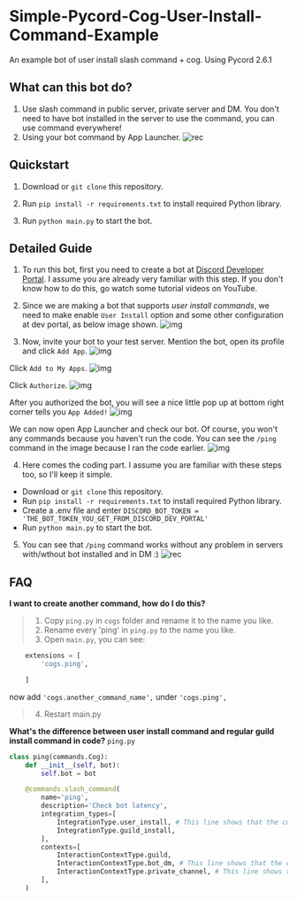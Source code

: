 # Simple-Pycord-Cog-User-Install-Command-Example
An example bot of user install slash command + cog. Using Pycord 2.6.1

What can this bot do?
-----------------
1. Use slash command in public server, private server and DM. You don't need to have bot installed in the server to use the command, you can use command everywhere!
2. Using your bot command by App Launcher.
![rec](https://github.com/user-attachments/assets/fdf22832-c2ba-416c-b1c7-1e8436de75f0)


Quickstart
-----------------
1. Download or `git clone` this repository.

2. Run `pip install -r requirements.txt` to install required Python library.

3. Run `python main.py` to start the bot.

Detailed Guide
-----------------
1. To run this bot, first you need to create a bot at [Discord Developer Portal](https://discord.com/developers/applications). I assume you are already very familiar with this step. If you don't know how to do this, go watch some tutorial videos on YouTube.

2. Since we are making a bot that supports *user install commands*, we need to make enable `User Install` option and some other configuration at dev portal, as below image shown.
![img](https://github.com/user-attachments/assets/033a103c-352b-49a0-bbb6-5468d26a6b3b)

3. Now, invite your bot to your test server. Mention the bot, open its profile and click `Add App`.
![img](https://github.com/user-attachments/assets/423bd044-7b2a-4f73-9318-596b1d8a9867)

Click `Add to My Apps`.
![img](https://github.com/user-attachments/assets/1b65dc01-1a27-43c4-b309-d6a5718cc52d)

Click `Authorize`.
![img](https://github.com/user-attachments/assets/2228ff51-bb7d-43ed-ba47-e8d936ed4134)

After you authorized the bot, you will see a nice little pop up at bottom right corner tells you `App Added!`
![img](https://github.com/user-attachments/assets/41acd646-a395-4c5b-85f2-b29f5eaa6e29)

We can now open App Launcher and check our bot. Of course, you won't any commands because you haven't run the code. You can see the `/ping` command in the image because I ran the code earlier.
![img](https://github.com/user-attachments/assets/8e1dc29a-3fff-4991-a9e5-6ddef5d729c1)

4. Here comes the coding part. I assume you are familiar with these steps too, so I'll keep it simple.
- Download or `git clone` this repository.
- Run `pip install -r requirements.txt` to install required Python library.
- Create a .env file and enter `DISCORD_BOT_TOKEN = 'THE_BOT_TOKEN_YOU_GET_FROM_DISCORD_DEV_PORTAL'`
- Run `python main.py` to start the bot.

5. You can see that `/ping` command works without any problem in servers with/wthout bot installed and in DM :)
![rec](https://github.com/user-attachments/assets/c3c8a81b-dc3a-49ac-9499-4a9a56471e77)


FAQ
-----------------
**I want to create another command, how do I do this?**
> 1. Copy `ping.py` in `cogs` folder and rename it to the name you like.
> 2. Rename every 'ping' in `ping.py` to the name you like.
> 3. Open `main.py`, you can see:
```python
    extensions = [
        'cogs.ping',

    ]
```
now add `'cogs.another_command_name',` under `'cogs.ping',`
> 4. Restart main.py

**What's the difference between user install command and regular guild install command in code?**
`ping.py`
```python
class ping(commands.Cog):
    def __init__(self, bot):
        self.bot = bot

    @commands.slash_command(
        name='ping',
        description='Check bot latency',
        integration_types=[
            IntegrationType.user_install, # This line shows that the command is a user install command
            IntegrationType.guild_install,
        ],
        contexts=[
            InteractionContextType.guild,
            InteractionContextType.bot_dm, # This line shows that the command can be used in DM
            InteractionContextType.private_channel, # This line shows that the command can be used in private channel
        ],
    )
```
